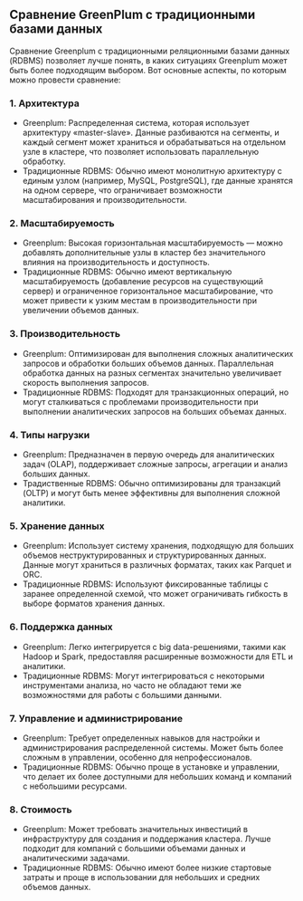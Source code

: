 ## Сравнение GreenPlum с традиционными базами данных

Сравнение Greenplum с традиционными реляционными базами данных (RDBMS) позволяет лучше понять, в каких ситуациях Greenplum может быть более подходящим выбором. Вот основные аспекты, по которым можно провести сравнение:

### 1. Архитектура
- Greenplum: Распределенная система, которая использует архитектуру «master-slave». Данные разбиваются на сегменты, и каждый сегмент может храниться и обрабатываться на отдельном узле в кластере, что позволяет использовать параллельную обработку.
- Традиционные RDBMS: Обычно имеют монолитную архитектуру с единым узлом (например, MySQL, PostgreSQL), где данные хранятся на одном сервере, что ограничивает возможности масштабирования и производительности.

### 2. Масштабируемость
- Greenplum: Высокая горизонтальная масштабируемость — можно добавлять дополнительные узлы в кластер без значительного влияния на производительность и доступность.
- Традиционные RDBMS: Обычно имеют вертикальную масштабируемость (добавление ресурсов на существующий сервер) и ограниченное горизонтальное масштабирование, что может привести к узким местам в производительности при увеличении объемов данных.

### 3. Производительность
- Greenplum: Оптимизирован для выполнения сложных аналитических запросов и обработки больших объемов данных. Параллельная обработка данных на разных сегментах значительно увеличивает скорость выполнения запросов.
- Традиционные RDBMS: Подходят для транзакционных операций, но могут сталкиваться с проблемами производительности при выполнении аналитических запросов на больших объемах данных.

### 4. Типы нагрузки
- Greenplum: Предназначен в первую очередь для аналитических задач (OLAP), поддерживает сложные запросы, агрегации и анализ больших данных.
- Традиственные RDBMS: Обычно оптимизированы для транзакций (OLTP) и могут быть менее эффективны для выполнения сложной аналитики.

### 5. Хранение данных
- Greenplum: Использует систему хранения, подходящую для больших объемов неструктурированных и структурированных данных. Данные могут храниться в различных форматах, таких как Parquet и ORC.
- Традиционные RDBMS: Используют фиксированные таблицы с заранее определенной схемой, что может ограничивать гибкость в выборе форматов хранения данных.

### 6. Поддержка данных
- Greenplum: Легко интегрируется с big data-решениями, такими как Hadoop и Spark, предоставляя расширенные возможности для ETL и аналитики.
- Традиционные RDBMS: Могут интегрироваться с некоторыми инструментами анализа, но часто не обладают теми же возможностями для работы с большими данными.

### 7. Управление и администрирование
- Greenplum: Требует определенных навыков для настройки и администрирования распределенной системы. Может быть более сложным в управлении, особенно для непрофессионалов.
- Традиционные RDBMS: Обычно проще в установке и управлении, что делает их более доступными для небольших команд и компаний с небольшими ресурсами.

### 8. Стоимость
- Greenplum: Может требовать значительных инвестиций в инфраструктуру для создания и поддержания кластера. Лучше подходит для компаний с большими объемами данных и аналитическими задачами.
- Традиционные RDBMS: Обычно имеют более низкие стартовые затраты и проще в использовании для небольших и средних объемов данных.

